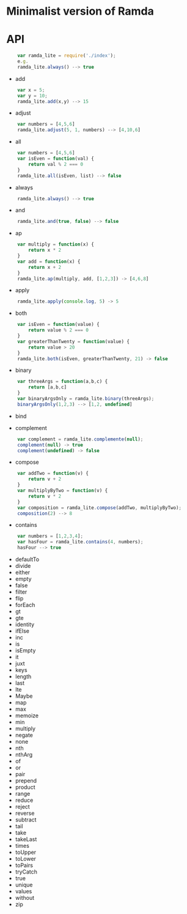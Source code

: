 # Minimalist version of Ramda 

# API 

```javascript
	var ramda_lite = require('./index');
	e.g.
	ramda_lite.always() --> true 
```

- add
```javascript
	var x = 5;
	var y = 10;
	ramda_lite.add(x,y) --> 15
```

- adjust 
```javascript
	var numbers = [4,5,6]
	ramda_lite.adjust(5, 1, numbers) --> [4,10,6]
```

- all
```javascript
	var numbers = [4,5,6]
	var isEven = function(val) {
		return val % 2 === 0
	}
	ramda_lite.all(isEven, list) --> false
```
- always
```javascript
	ramda_lite.always() --> true 
```
- and 
```javascript
	ramda_lite.and(true, false) --> false
```
- ap 
```javascript
	var multiply = function(x) {
		return x * 2
	}
	var add = function(x) {
		return x + 2
	}
	ramda_lite.ap(multiply, add, [1,2,3]) -> [4,6,8]
```
- apply 
```javascript
	ramda_lite.apply(console.log, 5) -> 5 
```
- both 
```javascript
	var isEven = function(value) {
		return value % 2 === 0
	}
	var greaterThanTwenty = function(value) {
		return value > 20
	}
	ramda_lite.both(isEven, greaterThanTwenty, 21) -> false
```
- binary
```javascript
	var threeArgs = function(a,b,c) {
		return [a,b,c]
	}
	var binaryArgsOnly = ramda_lite.binary(threeArgs);
	binaryArgsOnly(1,2,3) --> [1,2, undefined]
```
- bind 



- complement 
```javascript
	var complement = ramda_lite.complemente(null);
	complement(null) -> true
	complement(undefined) -> false 
```
- compose 
```javascript
	var addTwo = function(v) {
		return v + 2 
	}
	var multiplyByTwo = function(v) {
		return v * 2
	}
	var composition = ramda_lite.compose(addTwo, multiplyByTwo);
	composition(2) --> 8
```
- contains 
```javascript
	var numbers = [1,2,3,4];
	var hasFour = ramda_lite.contains(4, numbers);
	hasFour --> true 
```
- defaultTo 
- divide 
- either 
- empty 
- false 
- filter 
- flip 
- forEach
- gt 
- gte
- identity
- ifElse 
- inc 
- is 
- isEmpty
- it 
- juxt 
- keys 
- length 
- last 
- lte 
- Maybe 
- map 
- max 
- memoize 
- min 
- multiply 
- negate 
- none 
- nth
- nthArg
- of 
- or 
- pair 
- prepend 
- product 
- range 
- reduce 
- reject 
- reverse 
- subtract 
- tail 
- take 
- takeLast 
- times 
- toUpper
- toLower 
- toPairs
- tryCatch
- true 
- unique 
- values 
- without 
- zip 

